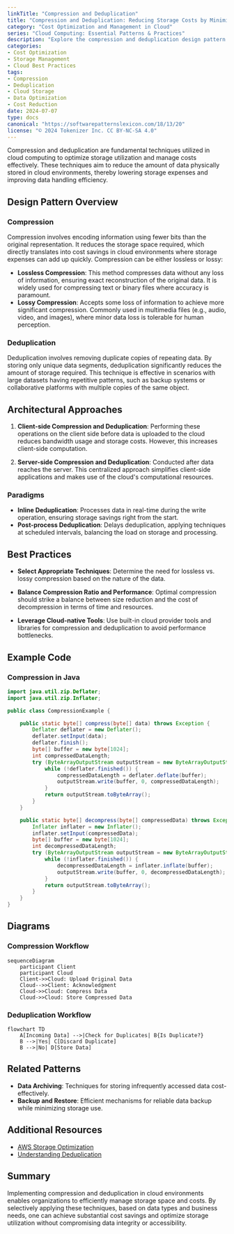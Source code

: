 ```yaml
---
linkTitle: "Compression and Deduplication"
title: "Compression and Deduplication: Reducing Storage Costs by Minimizing Data Size"
category: "Cost Optimization and Management in Cloud"
series: "Cloud Computing: Essential Patterns & Practices"
description: "Explore the compression and deduplication design pattern for reducing storage costs by minimizing data size in cloud computing environments. Learn architectural approaches, paradigms, best practices, and more for achieving cost-effective and efficient cloud storage solutions."
categories:
- Cost Optimization
- Storage Management
- Cloud Best Practices
tags:
- Compression
- Deduplication
- Cloud Storage
- Data Optimization
- Cost Reduction
date: 2024-07-07
type: docs
canonical: "https://softwarepatternslexicon.com/18/13/20"
license: "© 2024 Tokenizer Inc. CC BY-NC-SA 4.0"
---
```


Compression and deduplication are fundamental techniques utilized in cloud computing to optimize storage utilization and manage costs effectively. These techniques aim to reduce the amount of data physically stored in cloud environments, thereby lowering storage expenses and improving data handling efficiency.

## Design Pattern Overview

### Compression

Compression involves encoding information using fewer bits than the original representation. It reduces the storage space required, which directly translates into cost savings in cloud environments where storage expenses can add up quickly. Compression can be either lossless or lossy:

- **Lossless Compression**: This method compresses data without any loss of information, ensuring exact reconstruction of the original data. It is widely used for compressing text or binary files where accuracy is paramount.
- **Lossy Compression**: Accepts some loss of information to achieve more significant compression. Commonly used in multimedia files (e.g., audio, video, and images), where minor data loss is tolerable for human perception.

### Deduplication

Deduplication involves removing duplicate copies of repeating data. By storing only unique data segments, deduplication significantly reduces the amount of storage required. This technique is effective in scenarios with large datasets having repetitive patterns, such as backup systems or collaborative platforms with multiple copies of the same object.

## Architectural Approaches

1. **Client-side Compression and Deduplication**: Performing these operations on the client side before data is uploaded to the cloud reduces bandwidth usage and storage costs. However, this increases client-side computation.
   
2. **Server-side Compression and Deduplication**: Conducted after data reaches the server. This centralized approach simplifies client-side applications and makes use of the cloud's computational resources.

### Paradigms

- **Inline Deduplication**: Processes data in real-time during the write operation, ensuring storage savings right from the start.
- **Post-process Deduplication**: Delays deduplication, applying techniques at scheduled intervals, balancing the load on storage and processing.

## Best Practices

- **Select Appropriate Techniques**: Determine the need for lossless vs. lossy compression based on the nature of the data.
  
- **Balance Compression Ratio and Performance**: Optimal compression should strike a balance between size reduction and the cost of decompression in terms of time and resources.

- **Leverage Cloud-native Tools**: Use built-in cloud provider tools and libraries for compression and deduplication to avoid performance bottlenecks.

## Example Code

### Compression in Java

```java
import java.util.zip.Deflater;
import java.util.zip.Inflater;

public class CompressionExample {

    public static byte[] compress(byte[] data) throws Exception {
        Deflater deflater = new Deflater();
        deflater.setInput(data);
        deflater.finish();
        byte[] buffer = new byte[1024];
        int compressedDataLength;
        try (ByteArrayOutputStream outputStream = new ByteArrayOutputStream()) {
            while (!deflater.finished()) {
                compressedDataLength = deflater.deflate(buffer);
                outputStream.write(buffer, 0, compressedDataLength);
            }
            return outputStream.toByteArray();
        }
    }

    public static byte[] decompress(byte[] compressedData) throws Exception {
        Inflater inflater = new Inflater();
        inflater.setInput(compressedData);
        byte[] buffer = new byte[1024];
        int decompressedDataLength;
        try (ByteArrayOutputStream outputStream = new ByteArrayOutputStream()) {
            while (!inflater.finished()) {
                decompressedDataLength = inflater.inflate(buffer);
                outputStream.write(buffer, 0, decompressedDataLength);
            }
            return outputStream.toByteArray();
        }
    }
}
```

## Diagrams

### Compression Workflow

```mermaid
sequenceDiagram
    participant Client
    participant Cloud
    Client->>Cloud: Upload Original Data
    Cloud-->>Client: Acknowledgment
    Cloud->>Cloud: Compress Data
    Cloud->>Cloud: Store Compressed Data
```

### Deduplication Workflow

```mermaid
flowchart TD
    A[Incoming Data] -->|Check for Duplicates| B{Is Duplicate?}
    B -->|Yes| C[Discard Duplicate]
    B -->|No| D[Store Data]
```

## Related Patterns

- **Data Archiving**: Techniques for storing infrequently accessed data cost-effectively.
- **Backup and Restore**: Efficient mechanisms for reliable data backup while minimizing storage use.

## Additional Resources

- [AWS Storage Optimization](https://aws.amazon.com/solutions/storage-optimization/)
- [Understanding Deduplication](https://www.veeam.com/deduplication.html)

## Summary

Implementing compression and deduplication in cloud environments enables organizations to efficiently manage storage space and costs. By selectively applying these techniques, based on data types and business needs, one can achieve substantial cost savings and optimize storage utilization without compromising data integrity or accessibility.
